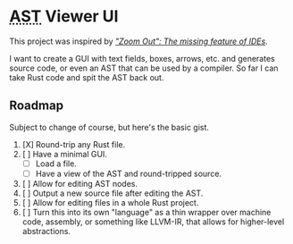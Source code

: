 # <abbr title="Abstract Syntax Tree">AST</abbr> Viewer UI

This project was inspired by [*"Zoom Out": The missing feature of IDEs*](https://medium.com/source-and-buggy/zoom-out-the-missing-feature-of-ides-f32d0f36f392).

I want to create a GUI with text fields, boxes, arrows, etc. and generates
source code, or even an AST that can be used by a compiler. So far I can take
Rust code and spit the AST back out.

## Roadmap

Subject to change of course, but here's the basic gist.

1. [X] Round-trip any Rust file.
1. [ ] Have a minimal GUI.
	- [ ] Load a file.
	- [ ] Have a view of the AST and round-tripped source.
1. [ ] Allow for editing AST nodes.
1. [ ] Output a new source file after editing the AST.
1. [ ] Allow for editing files in a whole Rust project.
1. [ ] Turn this into its own "language" as a thin wrapper over machine code,
       assembly, or something like LLVM-IR, that allows for higher-level
       abstractions.
